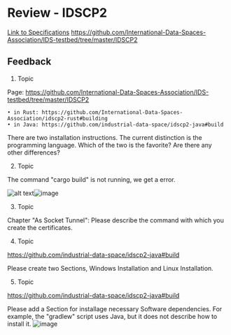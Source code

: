# Review - IDSCP2  

[Link to Specifications](https://github.com/International-Data-Spaces-Association/IDS-testbed/tree/master/IDSCP2)
https://github.com/International-Data-Spaces-Association/IDS-testbed/tree/master/IDSCP2

## Feedback 

1. Topic

Page: https://github.com/International-Data-Spaces-Association/IDS-testbed/tree/master/IDSCP2

	• in Rust: https://github.com/International-Data-Spaces-Association/idscp2-rust#building
	• in Java: https://github.com/industrial-data-space/idscp2-java#build

There are two installation instructions. The current distinction is the programming language. Which of the two is the favorite? Are there any other differences?

2. Topic

The command "cargo build" is not running, we get a error.

![alt text](https://github.com/International-Data-Spaces-Association/IDS-testbed/blob/master/IDSCP2/001.png "Error 1")![image](https://github.com/International-Data-Spaces-Association/IDS-testbed/blob/master/IDSCP2/001.png?raw=true)


3. Topic

Chapter "As Socket Tunnel": Please describe the command with which you create the certificates.

4. Topic

https://github.com/industrial-data-space/idscp2-java#build

Please create two Sections, Windows Installation and Linux Installation.

5. Topic

https://github.com/industrial-data-space/idscp2-java#build

Please add a Section for installage necessary Software dependencies.
For example, the "gradlew" script uses Java, but it does not describe how to install it.
![image](https://user-images.githubusercontent.com/83353235/131628481-1fb159de-f151-4772-a333-fb8229778226.png)

